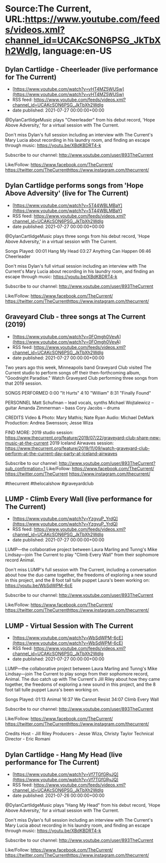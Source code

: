 # Source:The Current, URL:https://www.youtube.com/feeds/videos.xml?channel_id=UCAKcSON6PSG_JkTbXh2WdIg, language:en-US

## Dylan Cartlidge - Cheerleader (live performance for The Current)
 - [https://www.youtube.com/watch?v=vHT4MZ5WUSw](https://www.youtube.com/watch?v=vHT4MZ5WUSw)
 - RSS feed: https://www.youtube.com/feeds/videos.xml?channel_id=UCAKcSON6PSG_JkTbXh2WdIg
 - date published: 2021-07-27 00:00:00+00:00

@DylanCartlidgeMusic plays "Cheerleader" from his debut record, 'Hope Above Adversity,' for a virtual session with The Current. 

Don't miss Dylan's full session including an interview with The Current's Mary Lucia about recording in his laundry room, and finding an escape through music: https://youtu.be/XBdKBDRT4-k

Subscribe to our channel:
http://www.youtube.com/user/893TheCurrent

Like/Follow:
https://www.facebook.com/TheCurrent/​​​​
https://twitter.com/TheCurrent​​​​
https://www.instagram.com/thecurrent/

## Dylan Cartlidge performs songs from 'Hope Above Adversity' (live for The Current)
 - [https://www.youtube.com/watch?v=5T44WBLMBaY](https://www.youtube.com/watch?v=5T44WBLMBaY)
 - RSS feed: https://www.youtube.com/feeds/videos.xml?channel_id=UCAKcSON6PSG_JkTbXh2WdIg
 - date published: 2021-07-27 00:00:00+00:00

@DylanCartlidgeMusic plays three songs from his debut record, 'Hope Above Adversity,' in a virtual session with The Current. 

Songs Played:
00:01 Hang My Head
03:27 Anything Can Happen
06:46 Cheerleader

Don't miss Dylan's full virtual session including an interview with The Current's Mary Lucia about recording in his laundry room, and finding an escape through music: https://youtu.be/XBdKBDRT4-k

Subscribe to our channel:
http://www.youtube.com/user/893TheCurrent

Like/Follow:
https://www.facebook.com/TheCurrent/​​​​
https://twitter.com/TheCurrent​​​​
https://www.instagram.com/thecurrent/

## Graveyard Club - three songs at The Current (2019)
 - [https://www.youtube.com/watch?v=0FOmgh0VevA](https://www.youtube.com/watch?v=0FOmgh0VevA)
 - RSS feed: https://www.youtube.com/feeds/videos.xml?channel_id=UCAKcSON6PSG_JkTbXh2WdIg
 - date published: 2021-07-27 00:00:00+00:00

Two years ago this week, Minneapolis band Graveyard Club visited The Current studio to perform songs off their then-forthcoming album, "Goodnight Paradise." Watch Graveyard Club performing three songs from that 2019 session.

SONGS PERFORMED
0:00 "It Hurts"
4:10 "William"
8:31 "Finally Found"

PERSONNEL
Matt Schufman – lead vocals, synths
Michael Wojtalewicz – guitar
Amanda Zimmerman – bass
Cory Jacobs – drums

CREDITS
Video & Photo: Mary Mathis; Nate Ryan
Audio: Michael DeMark
Production: Andrea Swensson; Jesse Wiza

FIND MORE:
2019 studio session: https://www.thecurrent.org/feature/2019/07/22/graveyard-club-share-new-music-at-the-current
2019 Iceland Airwaves session: https://www.thecurrent.org/feature/2019/11/09/watch-graveyard-club-perform-at-the-current-day-party-at-iceland-airwaves

Subscribe to our channel:
http://www.youtube.com/user/893TheCurrent?sub_confirmation=1
Like/Follow:
https://www.facebook.com/TheCurrent/
https://twitter.com/TheCurrent
https://www.instagram.com/thecurrent/

#thecurrent #thelocalshow #graveyardclub

## LUMP - Climb Every Wall (live performance for The Current)
 - [https://www.youtube.com/watch?v=YzgvuP_YrdQ](https://www.youtube.com/watch?v=YzgvuP_YrdQ)
 - RSS feed: https://www.youtube.com/feeds/videos.xml?channel_id=UCAKcSON6PSG_JkTbXh2WdIg
 - date published: 2021-07-27 00:00:00+00:00

LUMP—the collaborative project between Laura Marling and Tunng's Mike Lindsay—join The Current to play "Climb Every Wall" from their sophomore record Animal.

Don't miss LUMP's full session with The Current, including a conversation about how the duo came together, the freedoms of exploring a new sound in this project, and the 8 foot tall tulle puppet Laura's been working on: https://youtu.be/WbSdWPM-6cE

Subscribe to our channel:
http://www.youtube.com/user/893TheCurrent

Like/Follow:
https://www.facebook.com/TheCurrent/​​​​
https://twitter.com/TheCurrent​​​​
https://www.instagram.com/thecurrent/

## LUMP - Virtual Session with The Current
 - [https://www.youtube.com/watch?v=WbSdWPM-6cE](https://www.youtube.com/watch?v=WbSdWPM-6cE)
 - RSS feed: https://www.youtube.com/feeds/videos.xml?channel_id=UCAKcSON6PSG_JkTbXh2WdIg
 - date published: 2021-07-27 00:00:00+00:00

LUMP—the collaborative project between Laura Marling and Tunng's Mike Lindsay—join The Current to play songs from their sophomore record, Animal. The duo catch up with The Current's Jill Riley about how they came together, the freedoms of exploring a new sound in this project, and the 8 foot tall tulle puppet Laura's been working on.

Songs Played: 
01:13 Animal
16:37 We Cannot Resist
34:07 Climb Every Wall

Subscribe to our channel:
http://www.youtube.com/user/893TheCurrent

Like/Follow:
https://www.facebook.com/TheCurrent/​​​​
https://twitter.com/TheCurrent​​​​
https://www.instagram.com/thecurrent/

Credits
Host - Jill Riley
Producers - Jesse Wiza, Christy Taylor
Technical Director - Eric Romani

## Dylan Cartlidge - Hang My Head (live performance for The Current)
 - [https://www.youtube.com/watch?v=Vf7TGfGRyJQ](https://www.youtube.com/watch?v=Vf7TGfGRyJQ)
 - RSS feed: https://www.youtube.com/feeds/videos.xml?channel_id=UCAKcSON6PSG_JkTbXh2WdIg
 - date published: 2021-07-26 00:00:00+00:00

​@DylanCartlidgeMusic plays "Hang My Head" from his debut record, 'Hope Above Adversity,' for a virtual session with The Current. 

Don't miss Dylan's full session including an interview with The Current's Mary Lucia about recording in his laundry room, and finding an escape through music: https://youtu.be/XBdKBDRT4-k

Subscribe to our channel:
http://www.youtube.com/user/893TheCurrent

Like/Follow:
https://www.facebook.com/TheCurrent/​​​​
https://twitter.com/TheCurrent​​​​
https://www.instagram.com/thecurrent/

